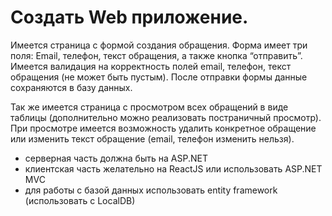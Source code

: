 # Создать Web приложение. 

Имеется страница с формой создания обращения. 
Форма имеет три поля: Email, телефон, текст обращения, а также кнопка “отправить”. 
Имеется валидация на корректность полей email, телефон, текст обращения (не может быть пустым). 
После отправки формы данные сохраняются в базу данных. 

Так же имеется страница с просмотром всех обращений в виде таблицы (дополнительно можно реализовать постраничный просмотр). 
При просмотре имеется возможность удалить конкретное обращение или изменить текст обращение (email, телефон изменить нельзя).

- серверная часть должна быть на ASP.NET
- клиентская часть желательно на ReactJS или использовать ASP.NET MVC
- для работы с базой данных использовать entity framework (использовать с LocalDB)
